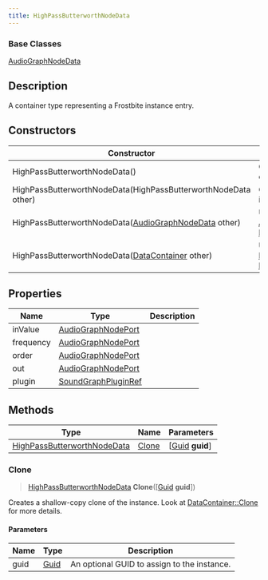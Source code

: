 ```yaml
---
title: HighPassButterworthNodeData
---
```

### Base Classes

[AudioGraphNodeData](/vext/ref/fb/audiographnodedata/)

## Description

A container type representing a Frostbite instance entry.

## Constructors

| Constructor                                                                            | Description                                                                                                                                   |
| -------------------------------------------------------------------------------------- | --------------------------------------------------------------------------------------------------------------------------------------------- |
| HighPassButterworthNodeData()                                                          | Create a new instance of this container type.                                                                                                 |
| HighPassButterworthNodeData(HighPassButterworthNodeData other)                         | Create a reference copy of an instance of the same type.                                                                                      |
| HighPassButterworthNodeData([AudioGraphNodeData](/vext/ref/fb/audiographnodedata/) other)            | Upcast an instance of type [AudioGraphNodeData](/vext/ref/fb/audiographnodedata/) to [HighPassButterworthNodeData](/vext/ref/fb/highpassbutterworthnodedata/).            |
| HighPassButterworthNodeData([DataContainer](/vext/ref/shared/class/datacontainer) other) | Upcast an instance of type [DataContainer](/vext/ref/shared/class/datacontainer) to [HighPassButterworthNodeData](/vext/ref/fb/highpassbutterworthnodedata/). |

## Properties

| Name      | Type                                       | Description |
| --------- | ------------------------------------------ | ----------- |
| inValue   | [AudioGraphNodePort](/vext/ref/fb/audiographnodeport/)   |             |
| frequency | [AudioGraphNodePort](/vext/ref/fb/audiographnodeport/)   |             |
| order     | [AudioGraphNodePort](/vext/ref/fb/audiographnodeport/)   |             |
| out       | [AudioGraphNodePort](/vext/ref/fb/audiographnodeport/)   |             |
| plugin    | [SoundGraphPluginRef](/vext/ref/fb/soundgraphpluginref/) |             |

## Methods

| Type                                                       | Name            | Parameters                                     |
| ---------------------------------------------------------- | --------------- | ---------------------------------------------- |
| [HighPassButterworthNodeData](/vext/ref/fb/highpassbutterworthnodedata/) | [Clone](#clone) | \[[Guid](/vext/ref/shared/class/guid) **guid**\] |

### Clone

> [HighPassButterworthNodeData](/vext/ref/fb/highpassbutterworthnodedata/) **Clone**(\[[Guid](/vext/ref/shared/class/guid) **guid**\])

Creates a shallow-copy clone of the instance. Look at [DataContainer::Clone](/vext/ref/shared/class/datacontainer#clone) for more details.

#### Parameters

| Name | Type         | Description                                 |
| ---- | ------------ | ------------------------------------------- |
| guid | [Guid](/vext/ref/shared/class/guid/) | An optional GUID to assign to the instance. |

